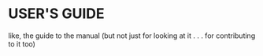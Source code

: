 # USER'S GUIDE

like, the guide to the manual (but not just for looking at it . . . for contributing to it too)
